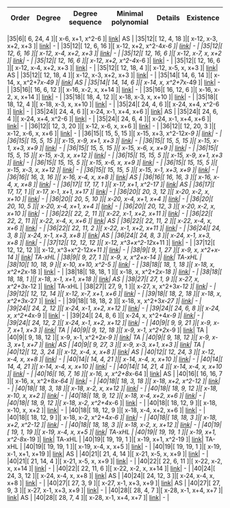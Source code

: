  |Order|Degree|Degree sequence |Minimal polynomial| Details|Existence|
|:---|:---|:--------: |:---------:| :---:| :----:|

|35|6|[ 6, 24, 4 ]|[ x-6, x+1, x^2-6 ]| [link](data6-35-16.txt)| AS |
|35|12|[ 12, 4, 18 ]|[ x-12, x-3, x+2, x+3 ]| [link](data12-35-12.txt)| - |
|35|12|[ 12, 6, 16 ]|[ x-12, x+2, x^2-4*x-6 ]| [link](data12-35-15.txt)| - |
|35|12|[ 12, 6, 16 ]|[ x-12, x-4, x+2, x+3 ]| [link](data12-35-16.txt)| - |
|35|12|[ 12, 16, 6 ]|[ x-12, x-7, x, x+2 ]| [link](data12-35-32.txt)| - |
|35|12|[ 12, 16, 6 ]|[ x-12, x+2, x^2-4*x-6 ]| [link](data12-35-33.txt)| - |
|35|12|[ 12, 16, 6 ]|[ x-12, x-4, x+2, x+3 ]| [link](data12-35-34.txt)| - |
|35|12|[ 12, 18, 4 ]|[ x-12, x-5, x, x+3 ]| [link](data12-35-36.txt)| AS |
|35|12|[ 12, 18, 4 ]|[ x-12, x-3, x+2, x+3 ]| [link](data12-35-37.txt)| - |
|35|14|[ 14, 6, 14 ]|[ x-14, x, x^2+7*x-49 ]| [link](data14-35-7.txt)| AS |
|35|14|[ 14, 14, 6 ]|[ x-14, x, x^2+7*x-49 ]| [link](data14-35-12.txt)| - |
|35|16|[ 16, 6, 12 ]|[ x-16, x-2, x, x+14 ]| [link](data16-35-5.txt)| - |
|35|16|[ 16, 12, 6 ]|[ x-16, x-2, x, x+14 ]| [link](data16-35-9.txt)| - |
|35|18|[ 18, 4, 12 ]|[ x-18, x-3, x, x+10 ]| [link](data18-35-9.txt)| - |
|35|18|[ 18, 12, 4 ]|[ x-18, x-3, x, x+10 ]| [link](data18-35-20.txt)| - |
|35|24|[ 24, 4, 6 ]|[ x-24, x+4, x^2-6 ]| [link](data24-35-4.txt)| - |
|35|24|[ 24, 4, 6 ]|[ x-24, x-1, x+4, x+6 ]| [link](data24-35-5.txt)| AS |
|35|24|[ 24, 6, 4 ]|[ x-24, x+4, x^2-6 ]| [link](data24-35-6.txt)| - |
|35|24|[ 24, 6, 4 ]|[ x-24, x-1, x+4, x+6 ]| [link](data24-35-8.txt)| - |
|36|12|[ 12, 3, 20 ]|[ x-12, x-6, x, x+6 ]| [link](data12-36-9.txt)| - |
|36|12|[ 12, 20, 3 ]|[ x-12, x-6, x, x+6 ]| [link](data12-36-39.txt)| - |
|36|15|[ 15, 5, 15 ]|[ x-15, x+3, x^2-12*x-9 ]| [link](data15-36-5.txt)| - |
|36|15|[ 15, 5, 15 ]|[ x-15, x-9, x+1, x+3 ]| [link](data15-36-6.txt)| - |
|36|15|[ 15, 5, 15 ]|[ x-15, x-1, x+3, x+9 ]| [link](data15-36-7.txt)| - |
|36|15|[ 15, 5, 15 ]|[ x-15, x-6, x, x+9 ]| [link](data15-36-11.txt)| - |
|36|15|[ 15, 5, 15 ]|[ x-15, x-3, x, x+12 ]| [link](data15-36-12.txt)| - |
|36|15|[ 15, 15, 5 ]|[ x-15, x-9, x+1, x+3 ]| [link](data15-36-14.txt)| - |
|36|15|[ 15, 15, 5 ]|[ x-15, x-6, x, x+9 ]| [link](data15-36-16.txt)| - |
|36|15|[ 15, 15, 5 ]|[ x-15, x-3, x, x+12 ]| [link](data15-36-19.txt)| - |
|36|15|[ 15, 15, 5 ]|[ x-15, x-1, x+3, x+9 ]| [link](data15-36-20.txt)| - |
|36|16|[ 16, 3, 16 ]|[ x-16, x-4, x, x+8 ]| [link](data16-36-4.txt)| AS |
|36|16|[ 16, 16, 3 ]|[ x-16, x-4, x, x+8 ]| [link](data16-36-11.txt)| - |
|36|17|[ 17, 17, 1 ]|[ x-17, x+1, x^2-17 ]| [link](data17-36-1.txt)| AS |
|36|17|[ 17, 17, 1 ]|[ x-17, x-1, x+1, x+17 ]| [link](data17-36-2.txt)| - |
|36|20|[ 20, 3, 12 ]|[ x-20, x-2, x, x+10 ]| [link](data20-36-5.txt)| - |
|36|20|[ 20, 5, 10 ]|[ x-20, x-4, x+1, x+4 ]| [link](data20-36-7.txt)| - |
|36|20|[ 20, 10, 5 ]|[ x-20, x-4, x+1, x+4 ]| [link](data20-36-9.txt)| - |
|36|20|[ 20, 12, 3 ]|[ x-20, x-2, x, x+10 ]| [link](data20-36-14.txt)| - |
|36|22|[ 22, 2, 11 ]|[ x-22, x-1, x+2, x+11 ]| [link](data22-36-1.txt)| - |
|36|22|[ 22, 2, 11 ]|[ x-22, x-4, x, x+6 ]| [link](data22-36-2.txt)| AS |
|36|22|[ 22, 11, 2 ]|[ x-22, x-4, x, x+6 ]| [link](data22-36-4.txt)| - |
|36|22|[ 22, 11, 2 ]|[ x-22, x-1, x+2, x+11 ]| [link](data22-36-6.txt)| - |
|36|24|[ 24, 3, 8 ]|[ x-24, x-1, x+3, x+8 ]| [link](data24-36-2.txt)| AS |
|36|24|[ 24, 8, 3 ]|[ x-24, x-1, x+3, x+8 ]| [link](data24-36-10.txt)| - |
|37|12|[ 12, 12, 12 ]|[ x-12, x^3+x^2-12*x+11 ]| [link](data12-37-23.txt)| - |
|37|12|[ 12, 12, 12 ]|[ x-12, x^3+x^2-12*x+11 ]| [link](data12-37-25.txt)| - |
|38|9|[ 9, 1, 27 ]|[ x-9, x, x^2+x-14 ]| [link](data9-38-1.txt)| TA-xHL |
|38|9|[ 9, 27, 1 ]|[ x-9, x, x^2+x-14 ]| [link](data9-38-17.txt)| TA-xHL |
|38|10|[ 10, 18, 9 ]|[ x-10, x+10, x^2-5 ]| [link](data10-38-19.txt)| - |
|38|18|[ 18, 1, 18 ]|[ x-18, x, x^2+2*x-18 ]| [link](data18-38-1.txt)| - |
|38|18|[ 18, 18, 1 ]|[ x-18, x, x^2+2*x-18 ]| [link](data18-38-22.txt)| - |
|38|18|[ 18, 18, 1 ]|[ x-18, x-1, x+1, x+18 ]| [link](data18-38-25.txt)| AS |
|38|27|[ 27, 1, 9 ]|[ x-27, x, x^2+3*x-12 ]| [link](data27-38-1.txt)| TA-xHL |
|38|27|[ 27, 9, 1 ]|[ x-27, x, x^2+3*x-12 ]| [link](data27-38-3.txt)| - |
|39|12|[ 12, 12, 14 ]|[ x-12, x-7, x+1, x+6 ]| [link](data12-39-24.txt)| - |
|39|18|[ 18, 2, 18 ]|[ x-18, x, x^2+3*x-27 ]| [link](data18-39-4.txt)| - |
|39|18|[ 18, 18, 2 ]|[ x-18, x, x^2+3*x-27 ]| [link](data18-39-23.txt)| - |
|39|24|[ 24, 2, 12 ]|[ x-24, x-1, x+2, x+12 ]| [link](data24-39-1.txt)| - |
|39|24|[ 24, 6, 8 ]|[ x-24, x, x^2+4*x-9 ]| [link](data24-39-7.txt)| - |
|39|24|[ 24, 8, 6 ]|[ x-24, x, x^2+4*x-9 ]| [link](data24-39-9.txt)| - |
|39|24|[ 24, 12, 2 ]|[ x-24, x-1, x+2, x+12 ]| [link](data24-39-12.txt)| - |
|40|9|[ 9, 9, 21 ]|[ x-9, x-7, x+1, x+3 ]| [link](data9-40-5.txt)| TA |
|40|9|[ 9, 12, 18 ]|[ x-9, x-1, x^2+2*x-9 ]| [link](data9-40-10.txt)| TA |
|40|9|[ 9, 18, 12 ]|[ x-9, x-1, x^2+2*x-9 ]| [link](data9-40-13.txt)| TA |
|40|9|[ 9, 18, 12 ]|[ x-9, x-3, x+1, x+7 ]| [link](data9-40-15.txt)| AS |
|40|9|[ 9, 27, 3 ]|[ x-9, x-3, x+1, x+3 ]| [link](data9-40-16.txt)| TA |
|40|12|[ 12, 3, 24 ]|[ x-12, x-4, x, x+8 ]| [link](data12-40-10.txt)| AS |
|40|12|[ 12, 24, 3 ]|[ x-12, x-4, x, x+8 ]| [link](data12-40-40.txt)| - |
|40|14|[ 14, 4, 21 ]|[ x-14, x-4, x, x+10 ]| [link](data14-40-6.txt)| - |
|40|14|[ 14, 4, 21 ]|[ x-14, x-4, x, x+10 ]| [link](data14-40-6.txt)| - |
|40|14|[ 14, 21, 4 ]|[ x-14, x-4, x, x+10 ]| [link](data14-40-15.txt)| - |
|40|16|[ 16, 7, 16 ]|[ x-16, x, x^2+8*x-64 ]| [link](data16-40-6.txt)| AS |
|40|16|[ 16, 16, 7 ]|[ x-16, x, x^2+8*x-64 ]| [link](data16-40-12.txt)| - |
|40|18|[ 18, 3, 18 ]|[ x-18, x+2, x^2-12 ]| [link](data18-40-6.txt)| - |
|40|18|[ 18, 3, 18 ]|[ x-18, x-2, x, x+12 ]| [link](data18-40-8.txt)| - |
|40|18|[ 18, 9, 12 ]|[ x-18, x-10, x, x+2 ]| [link](data18-40-11.txt)| - |
|40|18|[ 18, 9, 12 ]|[ x-18, x-4, x+2, x+6 ]| [link](data18-40-12.txt)| - |
|40|18|[ 18, 9, 12 ]|[ x-18, x-2, x^2+4*x-6 ]| [link](data18-40-13.txt)| - |
|40|18|[ 18, 12, 9 ]|[ x-18, x-10, x, x+2 ]| [link](data18-40-16.txt)| - |
|40|18|[ 18, 12, 9 ]|[ x-18, x-4, x+2, x+6 ]| [link](data18-40-17.txt)| - |
|40|18|[ 18, 12, 9 ]|[ x-18, x-2, x^2+4*x-6 ]| [link](data18-40-18.txt)| - |
|40|18|[ 18, 18, 3 ]|[ x-18, x+2, x^2-12 ]| [link](data18-40-21.txt)| - |
|40|18|[ 18, 18, 3 ]|[ x-18, x-2, x, x+12 ]| [link](data18-40-24.txt)| - |
|40|19|[ 19, 1, 19 ]|[ x-19, x-4, x, x+5 ]| [link](data19-40-1.txt)| TA-xHL |
|40|19|[ 19, 19, 1 ]|[ x-19, x+1, x^2-8*x-19 ]| [link](data19-40-2.txt)| TA-xHL |
|40|19|[ 19, 19, 1 ]|[ x-19, x+1, x^2-19 ]| [link](data19-40-3.txt)| TA-xHL |
|40|19|[ 19, 19, 1 ]|[ x-19, x-4, x, x+5 ]| [link](data19-40-4.txt)| - |
|40|19|[ 19, 19, 1 ]|[ x-19, x-1, x+1, x+19 ]| [link](data19-40-5.txt)| AS |
|40|21|[ 21, 4, 14 ]|[ x-21, x-5, x, x+9 ]| [link](data21-40-3.txt)| - |
|40|21|[ 21, 14, 4 ]|[ x-21, x-5, x, x+9 ]| [link](data21-40-6.txt)| - |
|40|22|[ 22, 6, 11 ]|[ x-22, x-2, x, x+14 ]| [link](data22-40-3.txt)| - |
|40|22|[ 22, 11, 6 ]|[ x-22, x-2, x, x+14 ]| [link](data22-40-5.txt)| - |
|40|24|[ 24, 3, 12 ]|[ x-24, x-4, x, x+8 ]| [link](data24-40-3.txt)| AS |
|40|24|[ 24, 12, 3 ]|[ x-24, x-4, x, x+8 ]| [link](data24-40-11.txt)| - |
|40|27|[ 27, 3, 9 ]|[ x-27, x-1, x+3, x+9 ]| [link](data27-40-2.txt)| AS |
|40|27|[ 27, 9, 3 ]|[ x-27, x-1, x+3, x+9 ]| [link](data27-40-4.txt)| - |
|40|28|[ 28, 4, 7 ]|[ x-28, x-1, x+4, x+7 ]| [link](data28-40-1.txt)| AS |
|40|28|[ 28, 7, 4 ]|[ x-28, x-1, x+4, x+7 ]| [link](data28-40-2.txt)| - |
